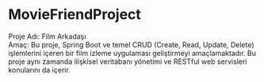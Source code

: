 # MovieFriendProject
Proje Adı: Film Arkadaşı  
Amaç:
Bu proje, Spring Boot ve temel CRUD (Create, Read, Update, Delete) işlemlerini içeren bir film izleme uygulaması geliştirmeyi amaçlamaktadır. Bu proje aynı zamanda ilişkisel veritabanı yönetimi ve RESTful web servisleri konularını da içerir.

